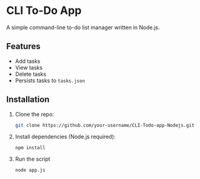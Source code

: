 # CLI To-Do App

A simple command-line to-do list manager written in Node.js.

## Features
- Add tasks
- View tasks
- Delete tasks
- Persists tasks to `tasks.json`

## Installation
1. Clone the repo:
   ```bash
   git clone https://github.com/your-username/CLI-Todo-app-Nodejs.git
   ```
2. Install dependencies (Node.js required):
   ```
   npm install
   ```
3. Run the script
   ```
   node app.js 
